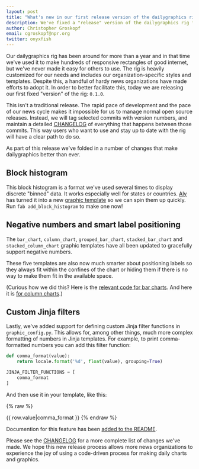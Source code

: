 ```yaml
---
layout: post
title: "What's new in our first release version of the dailygraphics rig?"
description: We've fixed a "release" version of the dailygraphics rig for the first time. Learn about the new `block_histogram` template, improvements we've made to label positioning and more.
author: Christopher Groskopf
email: cgroskopf@npr.org
twitter: onyxfish
---
```

Our dailygraphics rig has been around for more than a year and in that time we've used it to make hundreds of responsive rectangles of good internet, but we've never made it easy for others to use. The rig is heavily customized for our needs and includes our organization-specific styles and templates. Despite this, a handful of hardy news organizations have made efforts to adopt it. In order to better facilitate this, today we are releasing our first fixed "version" of the rig: `0.1.0`.

This isn't a traditional release. The rapid pace of development and the pace of our news cycle makes it impossible for us to manage normal open source releases. Instead, we will tag selected commits with version numbers, and maintain a detailed [CHANGELOG](https://github.com/nprapps/dailygraphics/blob/master/CHANGELOG) of everything that happens between those commits. This way users who want to use and stay up to date with the rig will have a clear path to do so.

As part of this release we've folded in a number of changes that make dailygraphics better than ever.

## Block histogram

<div id="responsive-embed-blog-block-histogram-20150717">
</div>
<script src="http://apps.npr.org/dailygraphics/graphics/blog-block-histogram-20150717/js/lib/pym.js" type="text/javascript"></script>
<script type="text/javascript">
    var pymParent = new pym.Parent(
        'responsive-embed-blog-block-histogram-20150717',
        'http://apps.npr.org/dailygraphics/graphics/blog-block-histogram-20150717/child.html',
        {}
    );
</script>

This block histogram is a format we've used several times to display discrete "binned" data. It works especially well for states or countries. [Aly](https://twitter.com/alykat) has turned it into a new [graphic template](https://github.com/nprapps/dailygraphics/tree/master/graphic_templates/block_histogram) so we can spin them up quickly. Run `fab add_block_histogram` to make one now!

## Negative numbers and smart label positioning

<div id="responsive-embed-blog-column-chart-20150717">
</div>
<script type="text/javascript">
    var pymParent = new pym.Parent(
        'responsive-embed-blog-column-chart-20150717',
        'http://apps.npr.org/dailygraphics/graphics/blog-column-chart-20150717/child.html',
        {}
    );
</script>

The ``bar_chart``, ``column_chart``, ``grouped_bar_chart``, ``stacked_bar_chart`` and ``stacked_column_chart`` graphic templates have all been updated to gracefully support negative numbers.

<div id="responsive-embed-blog-stacked-bar-chart-20150717">
</div>
<script type="text/javascript">
    var pymParent = new pym.Parent(
        'responsive-embed-blog-stacked-bar-chart-20150717',
        'http://apps.npr.org/dailygraphics/graphics/blog-stacked-bar-chart-20150717/child.html',
        {}
    );
</script>

These five templates are also now much smarter about positioning labels so they always fit within the confines of the chart or hiding them if there is no way to make them fit in the available space.

(Curious how we did this? Here is the [relevant code for bar charts](https://github.com/nprapps/dailygraphics/blob/master/graphic_templates/bar_chart/js/graphic.js#L271-L296). And here it is [for column charts](https://github.com/nprapps/dailygraphics/blob/master/graphic_templates/column_chart/js/graphic.js#L262-L287).)

## Custom Jinja filters

Lastly, we've added support for defining custom Jinja filter functions in ``graphic_config.py``. This allows for, among other things, much more complex formatting of numbers in Jinja templates. For example, to print comma-formatted numbers you can add this filter function:

```python
def comma_format(value):
    return locale.format('%d', float(value), grouping=True)

JINJA_FILTER_FUNCTIONS = [
    comma_format
]
```

And then use it in your template, like this:

{% raw %}
<td>{{ row.value|comma_format }}</td>
{% endraw %}

Documention for this feature has been [added to the README](https://github.com/nprapps/dailygraphics#using-custom-jinja-filter-functions).

Please see the [CHANGELOG](https://github.com/nprapps/dailygraphics/blob/master/CHANGELOG) for a more complete list of changes we've made. We hope this new release process allows more news organizations to experience the joy of using a code-driven process for making daily charts and graphics.
